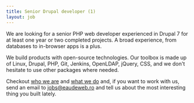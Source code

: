 ```yaml
---
title: Senior Drupal developer (1)
layout: job
---
```


We are looking for a senior PHP web developer experienced in Drupal 7 for 
at least one year or two completed projects. A broad experience, from
databases to in-browser apps is a plus.

We build products with open-source technologies. Our toolbox is made up
of Linux, Drupal, PHP, Git, Jenkins, OpenLDAP, jQuery, CSS, and we don't 
hesitate to use other packages where needed.

Checkout [who we are][] and [what we do][] and, if you want to work with
us, send an email to jobs@eaudeweb.ro and tell us about the most
interesting thing you built lately.


[who we are]: http://www.eaudeweb.ro/#work-with-us
[what we do]: http://www.eaudeweb.ro/#we-work-for

